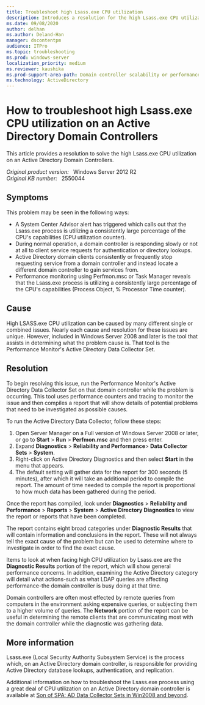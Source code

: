 ```yaml
---
title: Troubleshoot high Lsass.exe CPU utilization
description: Introduces a resolution for the high Lsass.exe CPU utilization issue on an Active Directory Domain Controllers.
ms.date: 09/08/2020
author: delhan
ms.author: Deland-Han
manager: dscontentpm
audience: ITPro
ms.topic: troubleshooting
ms.prod: windows-server
localization_priority: medium
ms.reviewer: kaushika
ms.prod-support-area-path: Domain controller scalability or performance (including LDAP)
ms.technology: ActiveDirectory
---
```

# How to troubleshoot high Lsass.exe CPU utilization on an Active Directory Domain Controllers

This article provides a resolution to solve the high Lsass.exe CPU utilization on an Active Directory Domain Controllers.

_Original product version:_ &nbsp; Windows Server 2012 R2  
_Original KB number:_ &nbsp; 2550044

## Symptoms

This problem may be seen in the following ways:

- A System Center Advisor alert has triggered which calls out that the Lsass.exe process is utilizing a consistently large percentage of the CPU's capabilities (CPU utilization counter).
- During normal operation, a domain controller is responding slowly or not at all to client service requests for authentication or directory lookups.
- Active Directory domain clients consistently or frequently stop requesting service from a domain controller and instead locate a different domain controller to gain services from.
- Performance monitoring using Perfmon.msc or Task Manager reveals that the Lsass.exe process is utilizing a consistently large percentage of the CPU's capabilities (Process Object, % Processor Time counter).

## Cause

High LSASS.exe CPU utilization can be caused by many different single or combined issues. Nearly each cause and resolution for these issues are unique. However, included in Windows Server 2008 and later is the tool that assists in determining what the problem cause is. That tool is the Performance Monitor's Active Directory Data Collector Set.

## Resolution

To begin resolving this issue, run the Performance Monitor's Active Directory Data Collector Set on that domain controller while the problem is occurring. This tool uses performance counters and tracing to monitor the issue and then compiles a report that will show details of potential problems that need to be investigated as possible causes.

To run the Active Directory Data Collector, follow these steps:

1. Open Server Manager on a Full version of Windows Server 2008 or later, or go to **Start** > **Run** > **Perfmon.msc** and then press enter.
2. Expand **Diagnostics** > **Reliability and Performance**> **Data Collector Sets** > **System**.
3. Right-click on Active Directory Diagnostics and then select **Start** in the menu that appears.
4. The default setting will gather data for the report for 300 seconds (5 minutes), after which it will take an additional period to compile the report. The amount of time needed to compile the report is proportional to how much data has been gathered during the period.

Once the report has compiled, look under **Diagnostics** > **Reliability and Performance** > **Reports** > **System** > **Active Directory Diagnostics** to view the report or reports that have been completed.

The report contains eight broad categories under **Diagnostic Results** that will contain information and conclusions in the report. These will not always tell the exact cause of the problem but can be used to determine where to investigate in order to find the exact cause.

Items to look at when facing high CPU utilization by Lsass.exe are the **Diagnostic Results** portion of the report, which will show general performance concerns. In addition, examining the Active Directory category will detail what actions-such as what LDAP queries are affecting performance-the domain controller is busy doing at that time.

Domain controllers are often most effected by remote queries from computers in the environment asking expensive queries, or subjecting them to a higher volume of queries. The **Network** portion of the report can be useful in determining the remote clients that are communicating most with the domain controller while the diagnostic was gathering data.

## More information

Lsass.exe (Local Security Authority Subsystem Service) is the process which, on an Active Directory domain controller, is responsible for providing Active Directory database lookups, authentication, and replication.

Additional information on how to troubleshoot the Lsass.exe process using a great deal of CPU utilization on an Active Directory domain controller is available at [Son of SPA: AD Data Collector Sets in Win2008 and beyond](/archive/blogs/askds/son-of-spa-ad-data-collector-sets-in-win2008-and-beyond).
